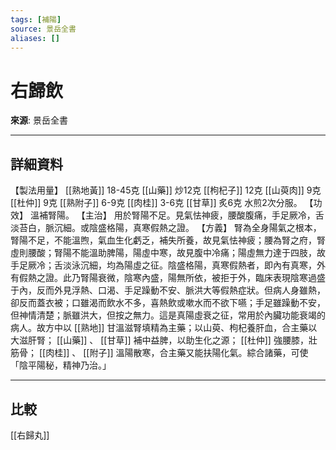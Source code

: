```yaml
---
tags: [補陽]
source: 景岳全書
aliases: []
---
```


# 右歸飲

**來源**: 景岳全書  

---

## 詳細資料
【製法用量】 [[熟地黃]] 18-45克 [[山藥]] 炒12克 [[枸杞子]] 12克 [[山萸肉]] 9克 [[杜仲]] 9克 [[熟附子]] 6-9克 [[肉桂]] 3-6克 [[甘草]] 炙6克
水煎2次分服。
【功效】
溫補腎陽。
【主治】
用於腎陽不足。見氣怯神疲，腰酸腹痛，手足厥冷，舌淡苔白，脈沉細。或陰盛格陽，真寒假熱之證。
【方義】
腎為全身陽氣之根本，腎陽不足，不能溫煦，氣血生化虧乏，補失所養，故見氣怯神疲；腰為腎之府，腎虛則腰酸；腎陽不能溫助脾陽，陽虛中寒，故見腹中冷痛；陽虛無力達于四肢，故手足厥冷；舌淡泳沉細，均為陽虛之征。陰盛格陽，真寒假熱者，即內有真寒，外有假熱之證。此乃腎陽衰微，陰寒內盛，陽無所依，被拒于外，臨床表現陰寒過盛于內，反而外見浮熱、口渴、手足躁動不安、脈洪大等假熱症狀。但病人身雖熱，卻反而蓋衣被；口雖渴而飲水不多，喜熱飲或嗽水而不欲下嚥；手足雖躁動不安，但神情清楚；脈雖洪大，但按之無力。這是真陽虛衰之征，常用於內臟功能衰竭的病人。故方中以 [[熟地]] 甘溫滋腎填精為主藥；以山萸、枸杞養肝血，合主藥以大滋肝腎； [[山藥]] 、 [[甘草]] 補中益脾，以助生化之源； [[杜仲]] 強腰膝，壯筋骨； [[肉桂]] 、 [[附子]] 溫陽散寒，合主藥又能扶陽化氣。綜合諸藥，可使「陰平陽秘，精神乃治。」

---

## 比較
[[右歸丸]]
